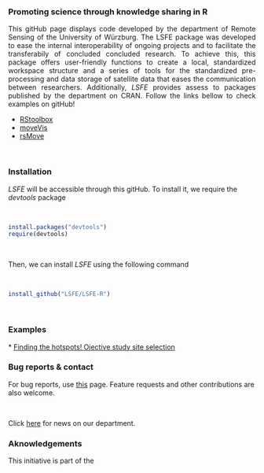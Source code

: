 ### Promoting science through knowledge sharing in R
<p align="justify">
This gitHub page displays code developed by the department of Remote Sensing of the University of Würzburg. The LSFE package was developed to ease the internal interoperability of ongoing projects and to facilitate the transferabily of concluded concluded research. To achieve this, this package offers user-friendly functions to create a local, standardized workspace structure and a series of tools for the standardized pre-processing and data storage of satellite data that eases the communication between researchers. Additionally, <i>LSFE</i> provides assess to packages published by the department on CRAN. Follow the links bellow to check examples on gitHub!
</p>

* <a href="http://bleutner.github.io/RStoolbox/">RStoolbox</a>
* <a href="https://github.com/16EAGLE/moveVis/">moveVis</a>
* <a href="https://github.com/RRemelgado/rsMove/">rsMove</a>

<br>

### Installation
<i>LSFE</i> will be accessible through this gitHub. To install it, we require the <i>devtools</i> package

<br>

```R
install.packages("devtools")
require(devtools)
```
<br>

Then, we can install <i>LSFE</i> using the following command

<br>

```R
install_github("LSFE/LSFE-R")
```

<br>

### Examples
<p align="justify">
* <a href="https://github.com/RRemelgado/README_data/blob/master/rsMove/example_1.md">Finding the hotspots! Ojective study site selection</a>
<br>

### Bug reports & contact
For bug reports, use <a href="https://github.com/LSFE/LSFE-R/issues">this</a> page. Feature requests and other contributions are also welcome.

<br>

<p align="justify">
Click <a href="http://remote-sensing.eu/">here</a> for news on our department.
</p>

### Aknowledgements
<p align="justify">
This initiative is part of the <a href="http://www.fernerkundung.geographie.uni-wuerzburg.de/en/lehrstuehle_und_arbeitsgruppen/department_of_remote_sensing/research/projects/current_projects/opt4en
